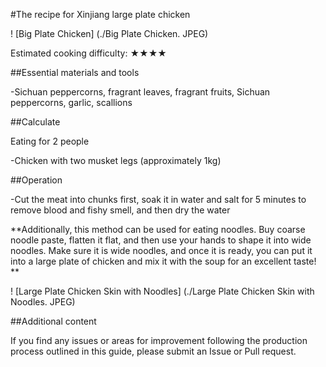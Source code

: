 #The recipe for Xinjiang large plate chicken

! [Big Plate Chicken] (./Big Plate Chicken. JPEG)

Estimated cooking difficulty: ★★★★

##Essential materials and tools

-Sichuan peppercorns, fragrant leaves, fragrant fruits, Sichuan peppercorns, garlic, scallions

##Calculate

Eating for 2 people

-Chicken with two musket legs (approximately 1kg)

##Operation

-Cut the meat into chunks first, soak it in water and salt for 5 minutes to remove blood and fishy smell, and then dry the water

**Additionally, this method can be used for eating noodles. Buy coarse noodle paste, flatten it flat, and then use your hands to shape it into wide noodles. Make sure it is wide noodles, and once it is ready, you can put it into a large plate of chicken and mix it with the soup for an excellent taste! **

! [Large Plate Chicken Skin with Noodles] (./Large Plate Chicken Skin with Noodles. JPEG)

##Additional content

If you find any issues or areas for improvement following the production process outlined in this guide, please submit an Issue or Pull request.